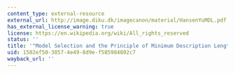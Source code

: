 ```yaml
---
content_type: external-resource
external_url: http://image.diku.dk/imagecanon/material/HansenYuMDL.pdf
has_external_license_warning: true
license: https://en.wikipedia.org/wiki/All_rights_reserved
status: ''
title: '"Model Selection and the Principle of Minimum Description Length." (PDF)'
uid: 1502ef50-3857-4e49-8d9e-f585984802c7
wayback_url: ''
---
```

